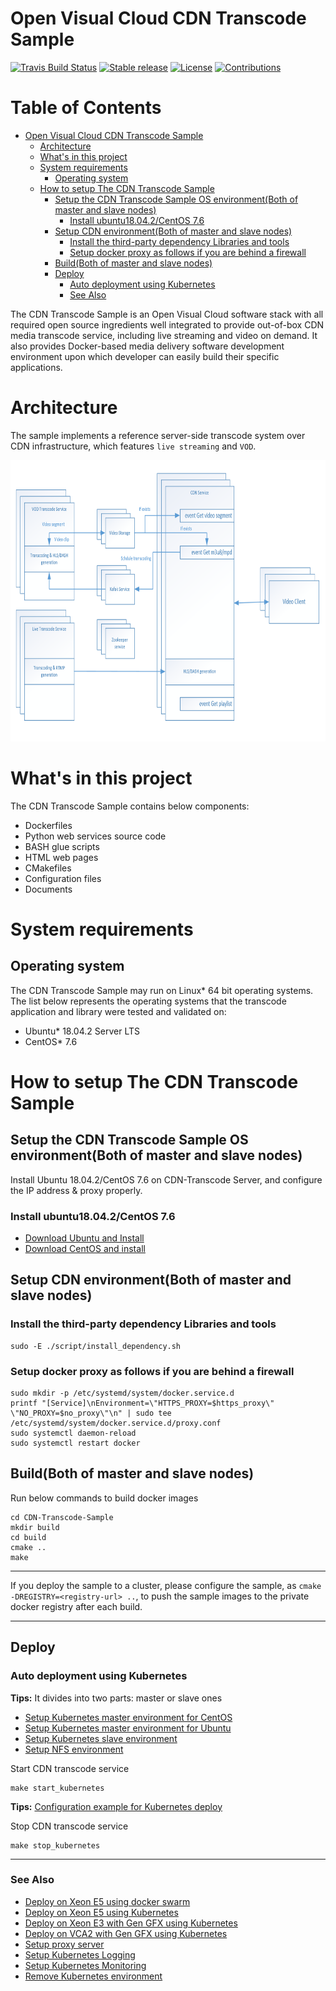 # Open Visual Cloud CDN Transcode Sample

[![Travis Build Status](https://travis-ci.com/OpenVisualCloud/CDN-Transcode-Sample.svg?branch=master)](https://travis-ci.com/OpenVisualCloud/CDN-Transcode-Sample)
[![Stable release](https://img.shields.io/badge/latest_release-v1.0-green.svg)](https://github.com/OpenVisualCloud/CDN-Transcode-Sample/releases/tag/v1.0)
[![License](https://img.shields.io/badge/license-BSD_3_Clause-green.svg)](https://github.com/OpenVisualCloud/CDN-Transcode-Sample/blob/master/LICENSE)
[![Contributions](https://img.shields.io/badge/contributions-welcome-blue.svg)](https://github.com/OpenVisualCloud/CDN-Transcode-Sample/wiki)

Table of Contents
=================
 * [Open Visual Cloud CDN Transcode Sample](#open-visual-cloud-cdn-transcode-sample)
   * [Architecture](#architecture)
   * [What's in this project](#whats-in-this-project)
   * [System requirements](#system-requirements)
      * [Operating system](#operating-system)
   * [How to setup The CDN Transcode Sample](#how-to-setup-the-cdn-transcode-sample)
      * [Setup the CDN Transcode Sample OS environment(Both of master and slave nodes)](#setup-the-cdn-transcode-sample-os-environmentboth-of-master-and-slave-nodes)
         * [Install ubuntu18.04.2/CentOS 7.6](#install-ubuntu18042centos-76)
      * [Setup CDN environment(Both of master and slave nodes)](#setup-cdn-environmentboth-of-master-and-slave-nodes)
         * [Install the third-party dependency Libraries and tools](#install-the-third-party-dependency-libraries-and-tools)
         * [Setup docker proxy as follows if you are behind a firewall](#setup-docker-proxy-as-follows-if-you-are-behind-a-firewall)
      * [Build(Both of master and slave nodes)](#buildboth-of-master-and-slave-nodes)
      * [Deploy](#deploy)
         * [Auto deployment using Kubernetes](#auto-deployment-using-kubernetes)
         * [See Also](#see-also)

The CDN Transcode Sample is an Open Visual Cloud software stack with all required open source ingredients well integrated to provide out-of-box CDN media transcode service, including live streaming and video on demand. It also provides Docker-based media delivery software development environment upon which developer can easily build their specific applications.

# Architecture

The sample implements a reference server-side transcode system over CDN infrastructure, which features `live streaming` and `VOD`.

<IMG src="https://github.com/OpenVisualCloud/CDN-Transcode-Sample/blob/master/volume/html/image/CDN-Transcode-Sample-Arch.png" height="450">

# What's in this project
The CDN Transcode Sample contains below components:
-  Dockerfiles
-  Python web services source code
-  BASH glue scripts
-  HTML web pages
-  CMakefiles
-  Configuration files
-  Documents

# System requirements
## Operating system
The CDN Transcode Sample may run on Linux* 64 bit operating systems. The list below represents the operating systems that the transcode application and library were tested and validated on:
- Ubuntu* 18.04.2 Server LTS
- CentOS* 7.6

# How to setup The CDN Transcode Sample
## Setup the CDN Transcode Sample OS environment(Both of master and slave nodes)
Install Ubuntu 18.04.2/CentOS 7.6 on CDN-Transcode Server, and configure the IP address & proxy properly.
### Install ubuntu18.04.2/CentOS 7.6
-  [Download Ubuntu and Install](https://ubuntu.com/download)
-  [Download CentOS and install](https://www.centos.org/download/)

## Setup CDN environment(Both of master and slave nodes)
### Install the third-party dependency Libraries and tools
```
sudo -E ./script/install_dependency.sh
```
### Setup docker proxy as follows if you are behind a firewall
```
sudo mkdir -p /etc/systemd/system/docker.service.d
printf "[Service]\nEnvironment=\"HTTPS_PROXY=$https_proxy\" \"NO_PROXY=$no_proxy\"\n" | sudo tee /etc/systemd/system/docker.service.d/proxy.conf
sudo systemctl daemon-reload
sudo systemctl restart docker
```
## Build(Both of master and slave nodes)

Run below commands to build docker images
```
cd CDN-Transcode-Sample
mkdir build
cd build
cmake ..
make
```

---

If you deploy the sample to a cluster, please configure the sample, as `cmake -DREGISTRY=<registry-url> ..`, to push the sample images to the private docker registry after each build.  

---

## Deploy
### Auto deployment using Kubernetes

**Tips:** It divides into two parts: master or slave ones
- [Setup Kubernetes master environment for CentOS](https://github.com/OpenVisualCloud/CDN-Transcode-Sample/wiki/Setup-Kubernetes-master-environment-for-CentOS)
- [Setup Kubernetes master environment for Ubuntu](https://github.com/OpenVisualCloud/CDN-Transcode-Sample/wiki/Setup-Kubernetes-master-environment-for-Ubuntu)
- [Setup Kubernetes slave environment](https://github.com/OpenVisualCloud/CDN-Transcode-Sample/wiki/Setup-Kubernetes-slave-environment)
- [Setup NFS environment](https://github.com/OpenVisualCloud/CDN-Transcode-Sample/wiki/Setup-NFS-environment)

Start CDN transcode service
```
make start_kubernetes
```
**Tips:** [Configuration example for Kubernetes deploy](https://github.com/OpenVisualCloud/CDN-Transcode-Sample/wiki/Configuration-example-for-Kubernetes-deploy)

Stop CDN transcode service
```
make stop_kubernetes
```

____
### See Also
- [Deploy on Xeon E5 using docker swarm](https://github.com/OpenVisualCloud/CDN-Transcode-Sample/wiki/Deploy-on-Xeon-E5-using-docker-swarm)
- [Deploy on Xeon E5 using Kubernetes](https://github.com/OpenVisualCloud/CDN-Transcode-Sample/wiki/Deploy-on-Xeon-E5-using-Kubernetes)
- [Deploy on Xeon E3 with Gen GFX using Kubernetes](https://github.com/OpenVisualCloud/CDN-Transcode-Sample/wiki/Deploy-on-Xeon-E3-with-Gen-GFX-using-Kubernetes)
- [Deploy on VCA2 with Gen GFX using Kubernetes](https://github.com/OpenVisualCloud/CDN-Transcode-Sample/wiki/Deploy-on-VCA2-with-Gen-GFX-using-Kubernetes)
- [Setup proxy server](https://github.com/OpenVisualCloud/CDN-Transcode-Sample/wiki/Setup-proxy-server)
- [Setup Kubernetes Logging](https://github.com/OpenVisualCloud/CDN-Transcode-Sample/wiki/Setup-Kubernetes-logging-environment)
- [Setup Kubernetes Monitoring](https://github.com/OpenVisualCloud/CDN-Transcode-Sample/wiki/Setup-Kubernetes-monitoring-environment)
- [Remove Kubernetes environment](https://github.com/OpenVisualCloud/CDN-Transcode-Sample/wiki/Remove-Kubernetes-environment)
